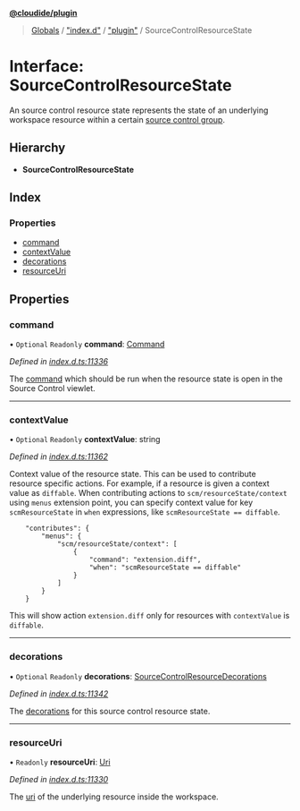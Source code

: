**[@cloudide/plugin](../README.md)**

> [Globals](../README.md) / ["index.d"](../modules/_index_d_.md) / ["plugin"](../modules/_index_d_._plugin_.md) / SourceControlResourceState

# Interface: SourceControlResourceState

An source control resource state represents the state of an underlying workspace
resource within a certain [source control group](#SourceControlResourceGroup).

## Hierarchy

* **SourceControlResourceState**

## Index

### Properties

* [command](_index_d_._plugin_.sourcecontrolresourcestate.md#command)
* [contextValue](_index_d_._plugin_.sourcecontrolresourcestate.md#contextvalue)
* [decorations](_index_d_._plugin_.sourcecontrolresourcestate.md#decorations)
* [resourceUri](_index_d_._plugin_.sourcecontrolresourcestate.md#resourceuri)

## Properties

### command

• `Optional` `Readonly` **command**: [Command](_index_d_._plugin_.command.md)

*Defined in [index.d.ts:11336](https://github.com/shuyaqian/cloudide-plugin-api/blob/9d985be/index.d.ts#L11336)*

The [command](#Command) which should be run when the resource
state is open in the Source Control viewlet.

___

### contextValue

• `Optional` `Readonly` **contextValue**: string

*Defined in [index.d.ts:11362](https://github.com/shuyaqian/cloudide-plugin-api/blob/9d985be/index.d.ts#L11362)*

Context value of the resource state. This can be used to contribute resource specific actions.
For example, if a resource is given a context value as `diffable`. When contributing actions to `scm/resourceState/context`
using `menus` extension point, you can specify context value for key `scmResourceState` in `when` expressions, like `scmResourceState == diffable`.
```
	"contributes": {
		"menus": {
			"scm/resourceState/context": [
				{
					"command": "extension.diff",
					"when": "scmResourceState == diffable"
				}
			]
		}
	}
```
This will show action `extension.diff` only for resources with `contextValue` is `diffable`.

___

### decorations

• `Optional` `Readonly` **decorations**: [SourceControlResourceDecorations](_index_d_._plugin_.sourcecontrolresourcedecorations.md)

*Defined in [index.d.ts:11342](https://github.com/shuyaqian/cloudide-plugin-api/blob/9d985be/index.d.ts#L11342)*

The [decorations](#SourceControlResourceDecorations) for this source control
resource state.

___

### resourceUri

• `Readonly` **resourceUri**: [Uri](../classes/_index_d_._plugin_.uri.md)

*Defined in [index.d.ts:11330](https://github.com/shuyaqian/cloudide-plugin-api/blob/9d985be/index.d.ts#L11330)*

The [uri](#Uri) of the underlying resource inside the workspace.

